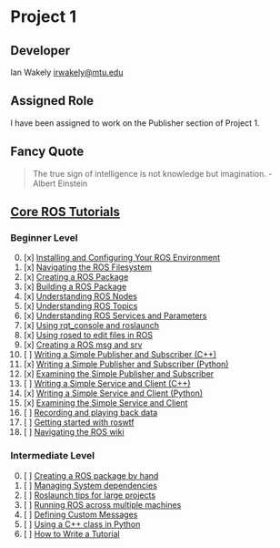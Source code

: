 # Project 1

## Developer
Ian Wakely
irwakely@mtu.edu

## Assigned Role
I have been assigned to work on the Publisher section of Project 1.

## Fancy Quote
> The true sign of intelligence is not knowledge but imagination. - Albert Einstein

## [Core ROS Tutorials](http://wiki.ros.org/ROS/Tutorials)

### Beginner Level

0. [x] [Installing and Configuring Your ROS Environment](./tutorial_1-1)
0. [x] [Navigating the ROS Filesystem](./tutorial_1-2)
0. [x] [Creating a ROS Package](./tutorial_1-3)
0. [x] [Building a ROS Package](./tutorial_1-4)
0. [x] [Understanding ROS Nodes](./tutorial_1-5)
0. [x] [Understanding ROS Topics](./tutorial_1-6)
0. [x] [Understanding ROS Services and Parameters](./tutorial_1-7)
0. [x] [Using rqt_console and roslaunch](./tutorial_1-8)
0. [x] [Using rosed to edit files in ROS](./tutorial_1-9)
0. [x] [Creating a ROS msg and srv](./tutorial_1-10)
0. [ ] [Writing a Simple Publisher and Subscriber (C++)](./tutorial_1-11)
0. [x] [Writing a Simple Publisher and Subscriber (Python)](./tutorial_1-12)
0. [x] [Examining the Simple Publisher and Subscriber](./tutorial_1-13)
0. [ ] [Writing a Simple Service and Client (C++)](./tutorial_1-14)
0. [x] [Writing a Simple Service and Client (Python)](./tutorial_1-15)
0. [x] [Examining the Simple Service and Client](./tutorial_1-16)
0. [ ] [Recording and playing back data](./tutorial_1-17)
0. [ ] [Getting started with roswtf](./tutorial_1-18)
0. [ ] [Navigating the ROS wiki](./tutorial_1-19)

### Intermediate Level

0. [ ] [Creating a ROS package by hand](./tutorial_2-1)
0. [ ] [Managing System dependencies](./tutorial_2-2)
0. [ ] [Roslaunch tips for large projects](./tutorial_2-3)
0. [ ] [Running ROS across multiple machines](./tutorial_2-4)
0. [ ] [Defining Custom Messages](./tutorial_2-5)
0. [ ] [Using a C++ class in Python](./tutorial_2-6)
0. [ ] [How to Write a Tutorial](./tutorial_2-7)
